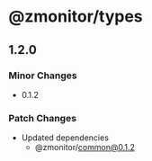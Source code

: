 # @zmonitor/types

## 1.2.0

### Minor Changes

- 0.1.2

### Patch Changes

- Updated dependencies
  - @zmonitor/common@0.1.2
